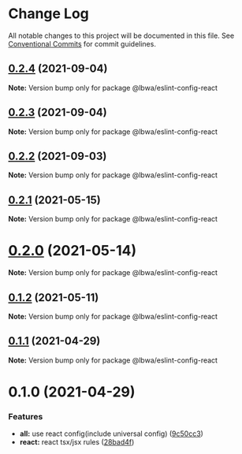 # Change Log

All notable changes to this project will be documented in this file.
See [Conventional Commits](https://conventionalcommits.org) for commit guidelines.

## [0.2.4](https://github.com/lbwa/eslint-config/compare/@lbwa/eslint-config-react@0.2.3...@lbwa/eslint-config-react@0.2.4) (2021-09-04)

**Note:** Version bump only for package @lbwa/eslint-config-react

## [0.2.3](https://github.com/lbwa/eslint-config/compare/@lbwa/eslint-config-react@0.2.2...@lbwa/eslint-config-react@0.2.3) (2021-09-04)

**Note:** Version bump only for package @lbwa/eslint-config-react

## [0.2.2](https://github.com/lbwa/eslint-config/compare/@lbwa/eslint-config-react@0.2.1...@lbwa/eslint-config-react@0.2.2) (2021-09-03)

**Note:** Version bump only for package @lbwa/eslint-config-react

## [0.2.1](https://github.com/lbwa/eslint-config/compare/@lbwa/eslint-config-react@0.2.0...@lbwa/eslint-config-react@0.2.1) (2021-05-15)

**Note:** Version bump only for package @lbwa/eslint-config-react

# [0.2.0](https://github.com/lbwa/eslint-config/compare/@lbwa/eslint-config-react@0.1.2...@lbwa/eslint-config-react@0.2.0) (2021-05-14)

**Note:** Version bump only for package @lbwa/eslint-config-react

## [0.1.2](https://github.com/lbwa/eslint-config/compare/@lbwa/eslint-config-react@0.1.1...@lbwa/eslint-config-react@0.1.2) (2021-05-11)

**Note:** Version bump only for package @lbwa/eslint-config-react

## [0.1.1](https://github.com/lbwa/eslint-config/compare/@lbwa/eslint-config-react@0.1.0...@lbwa/eslint-config-react@0.1.1) (2021-04-29)

**Note:** Version bump only for package @lbwa/eslint-config-react

# 0.1.0 (2021-04-29)

### Features

- **all:** use react config(include universal config) ([9c50cc3](https://github.com/lbwa/eslint-config/commit/9c50cc342923aac8e6c93c17d2840cab6cde3c70))
- **react:** react tsx/jsx rules ([28bad4f](https://github.com/lbwa/eslint-config/commit/28bad4f8727e0919ff4a2981100b758953b59d0b))
